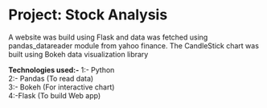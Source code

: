 # Project: Stock Analysis

A website was build using Flask and data was fetched using pandas_datareader module from yahoo finance. The CandleStick chart was built using Bokeh data visualization library

**Technologies used:-**
1:- Python <br/>
2:- Pandas (To read data) <br/>
3:- Bokeh (For interactive chart) <br/>
4:-Flask (To build Web app)
